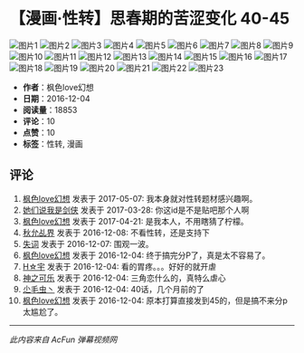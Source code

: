 # 【漫画·性转】思春期的苦涩变化 40-45

![图片1](http://imgs.aixifan.com/live/1480782833000/1480782833000.jpg)
![图片2](http://imgs.aixifan.com/live/1480782834440/1480782834440.jpg)
![图片3](http://imgs.aixifan.com/live/1480782837233/1480782837233.jpg)
![图片4](http://imgs.aixifan.com/live/1480782840455/1480782840455.jpg)
![图片5](http://imgs.aixifan.com/live/1480782843135/1480782843135.jpg)
![图片6](http://imgs.aixifan.com/live/1480782846008/1480782846008.jpg)
![图片7](http://imgs.aixifan.com/live/1480782848600/1480782848600.jpg)
![图片8](http://imgs.aixifan.com/live/1480782851762/1480782851762.jpg)
![图片9](http://imgs.aixifan.com/live/1480782854432/1480782854432.jpg)
![图片10](http://imgs.aixifan.com/live/1480782857327/1480782857327.jpg)
![图片11](http://imgs.aixifan.com/live/1480782860178/1480782860178.jpg)
![图片12](http://imgs.aixifan.com/live/1480782864013/1480782864013.jpg)
![图片13](http://imgs.aixifan.com/live/1480782867014/1480782867014.jpg)
![图片14](http://imgs.aixifan.com/live/1480782869014/1480782869014.jpg)
![图片15](http://imgs.aixifan.com/live/1480782872014/1480782872014.jpg)
![图片16](http://imgs.aixifan.com/live/1480782875016/1480782875016.jpg)
![图片17](http://imgs.aixifan.com/live/1480782878016/1480782878016.jpg)
![图片18](http://imgs.aixifan.com/live/1480782881020/1480782881020.jpg)
![图片19](http://imgs.aixifan.com/live/1480782884025/1480782884025.jpg)
![图片20](http://imgs.aixifan.com/live/1480782886014/1480782886014.jpg)
![图片21](http://imgs.aixifan.com/live/1480782887017/1480782887017.jpg)
![图片22](http://imgs.aixifan.com/live/1480782888015/1480782888015.jpg)
![图片23](http://imgs.aixifan.com/live/1480782890015/1480782890015.jpg)

- **作者**：枫色love幻想
- **日期**：2016-12-04
- **阅读量**：18853
- **评论**：10
- **点赞**：10
- **标签**：性转, 漫画

## 评论

1. [枫色love幻想](https://www.acfun.cn/u/867967) 发表于 2017-05-07: 我本身就对性转题材感兴趣啊。
2. [她们说我是剑侠](https://www.acfun.cn/u/694974) 发表于 2017-03-28: 你这id是不是贴吧那个人啊
3. [枫色love幻想](https://www.acfun.cn/u/867967) 发表于 2017-04-21: 是我本人，不用瞎猜了柠檬。
4. [秋允乩界](https://www.acfun.cn/u/237585) 发表于 2016-12-08: 不看性转，还是支持下
5. [失词](https://www.acfun.cn/u/694000) 发表于 2016-12-07: 围观一波。
6. [枫色love幻想](https://www.acfun.cn/u/867967) 发表于 2016-12-04: 终于搞完分P了，真是太不容易了。
7. [H☆宇](https://www.acfun.cn/u/236532) 发表于 2016-12-04: 看的胃疼。。。好好的就开虐
8. [神之可乐](https://www.acfun.cn/u/176459) 发表于 2016-12-04: 三角恋什么的，真特么虐心
9. [尐毛虫丶](https://www.acfun.cn/u/6781470) 发表于 2016-12-04: 40话，几个月前的了
10. [枫色love幻想](https://www.acfun.cn/u/867967) 发表于 2016-12-04: 原本打算直接发到45的，但是搞不来分p太尴尬了。 

---

*此内容来自 AcFun 弹幕视频网*